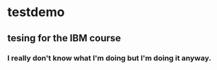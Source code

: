 # testdemo
## tesing for the IBM course
### I really don't know what I'm doing but I'm doing it anyway.
